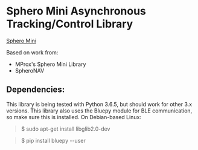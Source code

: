 # Sphero Mini Asynchronous Tracking/Control Library
[Sphero Mini](https://www.sphero.com/sphero-mini) 

Based on work from:
- MProx's Sphero Mini Library
- SpheroNAV

## Dependencies:
This library is being tested with Python 3.6.5, but should work for other 3.x versions. This library also uses the Bluepy module for BLE communication, so make sure this is installed. On Debian-based Linux:

> $ sudo apt-get install libglib2.0-dev

> $ pip install bluepy --user